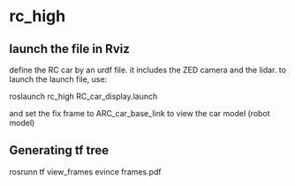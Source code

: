# rc_high

## launch the file in Rviz

define the RC car by an urdf file. it includes the ZED camera and the lidar.
to launch the launch file, use:

roslaunch rc_high RC_car_display.launch

and set the fix frame to ARC_car_base_link to view the car model (robot model)

## Generating tf tree 

rosrunn tf view_frames
evince frames.pdf
